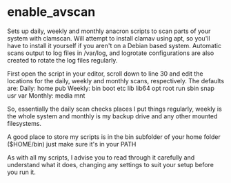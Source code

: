# enable_avscan
Sets up daily, weekly and monthly anacron scripts to scan parts of your system with clamscan. Will attempt to install clamav using apt, so you'll have to install it yourself if you aren't on a Debian based system. Automatic scans output to log files in /var/log, and logrotate configurations are also created to rotate the log files regularly.

First open the script in your editor, scroll down to line 30 and edit the locations for the daily, weekly and monthly scans, respectively. The defaults are:
Daily: home pub
Weekly: bin boot etc lib lib64 opt root run sbin snap usr var
Monthly: media mnt

So, essentially the daily scan checks places I put things regularly, weekly is the whole system and monthly is my backup drive and any other mounted filesystems.

A good place to store my scripts is in the bin subfolder of your home folder ($HOME/bin) just make sure it's in your PATH

As with all my scripts, I advise you to read through it carefully and understand what it does, changing any settings to suit your setup before you run it.
